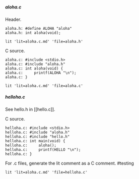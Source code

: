 ##### aloha.c

Header.

	aloha.h: #define ALOHA "aloha"
	aloha.h: int aloha(void);

	lit 'lit=aloha.c.md' 'file=aloha.h'

C source.

	aloha.c: #include <stdio.h>
	aloha.c: #include "aloha.h"
	aloha.c: int aloha(void) {
	aloha.c:     printf(ALOHA "\n");
	aloha.c: }

	lit 'lit=aloha.c.md' 'file=aloha.c'

##### helloha.c

See hello.h in [[hello.c]].

C source.

	helloha.c: #include <stdio.h>
	helloha.c: #include "aloha.h"
	helloha.c: #include "hello.h"
	helloha.c: int main(void) {
	helloha.c:     aloha();
	helloha.c:     printf(HELLO "\n");
	helloha.c: }

For .c files, generate the lit comment as a C comment.  #testing  

	lit 'lit=aloha.c.md' 'file=helloha.c'
